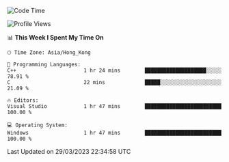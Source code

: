 <!--START_SECTION:waka-->
![Code Time](http://img.shields.io/badge/Code%20Time-41%20hrs%209%20mins-blue)

![Profile Views](http://img.shields.io/badge/Profile%20Views-1-blue)

📊 **This Week I Spent My Time On** 

```text
🕑︎ Time Zone: Asia/Hong_Kong

💬 Programming Languages: 
C++                      1 hr 24 mins        ████████████████████░░░░░   78.91 % 
C                        22 mins             █████░░░░░░░░░░░░░░░░░░░░   21.09 % 

🔥 Editors: 
Visual Studio            1 hr 47 mins        █████████████████████████   100.00 % 

💻 Operating System: 
Windows                  1 hr 47 mins        █████████████████████████   100.00 % 
```


 Last Updated on 29/03/2023 22:34:58 UTC
<!--END_SECTION:waka-->
